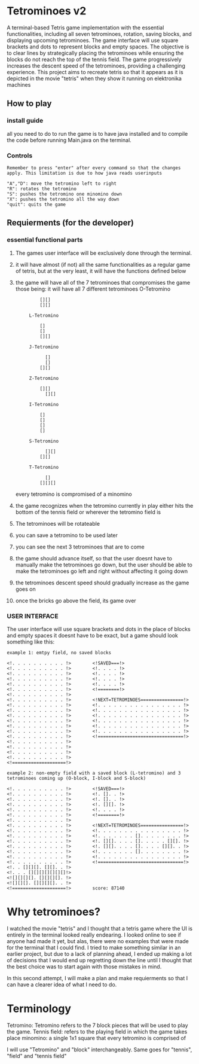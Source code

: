 # Tetrominoes v2


A terminal-based Tetris game implementation with the essential functionalities, including all seven tetrominoes, rotation, saving blocks, and displaying upcoming tetrominoes. The game interface will use square brackets and dots to represent blocks and empty spaces. The objective is to clear lines by strategically placing the tetrominoes while ensuring the blocks do not reach the top of the tennis field. The game progressively increases the descent speed of the tetrominoes, providing a challenging experience. This project aims to recreate tetris so that it appears as it is depicted in the movie "tetris" when they show it running on elektronika machines

## How to play

### install guide

all you need to do to run the game is to have java installed and to compile the code before running Main.java on the terminal.

### Controls

    Remember to press "enter" after every command so that the changes apply. This limitation is due to how java reads userinputs

    "A","D": move the tetromino left to right
    "R": rotates the tetromino
    "S": pushes the tetromino one minomino down
    "X": pushes the tetromino all the way down
    "quit": quits the game

## Requierments (for the developer)

### essential functional parts

1. The games user interface will be exclusively done through the terminal.

2. it will have almost (if not) all the same functionalities as a regular game of tetris, but at the very least, it will have the functions defined below

3. the game will have all of the 7 tetrominoes that compromises the game
    those being:
        it will have all 7 different tetrominoes
            O-Tetromino

                [][]
                [][]
            
            L-Tetromino
            
                []
                []
                [][]
            
            J-Tetromino
            
                  []
                  []
                [][]
            
            Z-Tetromino
            
                [][]
                  [][]
            
            I-Tetromino
            
                []
                []
                []
                []
            
            S-Tetromino
            
                  [][]
                [][]
            
            T-Tetromino
            
                  []
                [][][]


    every tetromino is compromised of a minomino

4. the game recognizes when the tetromino currently in play either hits the bottom of the tennis field or wherever the tetromino field is

5. The tetrominoes will be rotateable

6. you can save a tetromino to be used later

7. you can see the next 3 tetrominoes that are to come

8. the game should advance itself, so that the user doesnt have to manually make the tetrominoes go down, but the user should be able to make the tetrominoes go left and right without affecting it going down

9. the tetrominoes descent speed should gradually increase as the game goes on

10. once the bricks go above the field, its game over

### USER INTERFACE

The user interface will use square brackets and dots in the place of blocks and empty spaces
    it doesnt have to be exact, but a game should look something like this:
    
    example 1: emtpy field, no saved blocks

    <!. . . . . . . . . . !>        <!SAVED===!>
    <!. . . . . . . . . . !>        <!. . . . !>
    <!. . . . . . . . . . !>        <!. . . . !>
    <!. . . . . . . . . . !>        <!. . . . !>
    <!. . . . . . . . . . !>        <!. . . . !>
    <!. . . . . . . . . . !>        <!========!>
    <!. . . . . . . . . . !>
    <!. . . . . . . . . . !>        <!NEXT=TETROMINOES================!>
    <!. . . . . . . . . . !>        <!. . . . . . . . . . . . . . . . !>
    <!. . . . . . . . . . !>        <!. . . . . . . . . . . . . . . . !>
    <!. . . . . . . . . . !>        <!. . . . . . . . . . . . . . . . !>
    <!. . . . . . . . . . !>        <!. . . . . . . . . . . . . . . . !>
    <!. . . . . . . . . . !>        <!. . . . . . . . . . . . . . . . !>
    <!. . . . . . . . . . !>        <!. . . . . . . . . . . . . . . . !>
    <!. . . . . . . . . . !>        <!================================!>
    <!. . . . . . . . . . !>
    <!. . . . . . . . . . !>
    <!. . . . . . . . . . !>
    <!. . . . . . . . . . !>
    <!====================!>

    example 2: non-empty field with a saved block (L-tetromino) and 3 tetrominoes coming up (O-block, I-block and S-block)

    <!. . . . . . . . . . !>        <!SAVED===!>
    <!. . . . . . . . . . !>        <!. []. . !>
    <!. . . . . . . . . . !>        <!. []. . !>
    <!. . . . . . . . . . !>        <!. [][]. !>
    <!. . . . . . . . . . !>        <!. . . . !>
    <!. . . . . . . . . . !>        <!========!>
    <!. . . . . . . . . . !>
    <!. . . . . . . . . . !>        <!NEXT=TETROMINOES================!>
    <!. . . . . . . . . . !>        <!. . . . . . . . . . . . . . . . !>
    <!. . . . . . . . . . !>        <!. . . . . . . []. . . . . . . . !>
    <!. . . . . . . . . . !>        <!. [][]. . . . []. . . . . [][]. !>
    <!. . . . . . . . . . !>        <!. [][]. . . . []. . . . [][]. . !>
    <!. . . . . . . . . . !>        <!. . . . . . . []. . . . . . . . !>
    <!. . . . . . . . . . !>        <!. . . . . . . . . . . . . . . . !>
    <!. . . . . . . . . . !>        <!================================!>
    <!. . [][][]. [][]. . !>
    <!. . . [][][][][][][]!>
    <![][][][]. [][][][]. !>
    <![][][]. [][][][]. . !>
    <!====================!>        score: 87140


# Why tetrominoes?

I watched the movie "tetris" and I thought that a tetris game where the UI is entirely in the terminal looked really endearing. I looked online to see if anyone had made it yet, but alas, there were no examples that were made for the terminal that I could find. I tried to make something similar in an earlier project, but due to a lack of planning ahead, I ended up making a lot of decisions that I would end up regretting down the line until I thought that the best choice was to start again with those mistakes in mind.


In this second attempt, I will make a plan and make requierments so that I can have a clearer idea of what I need to do.

# Terminology

Tetromino: Tetromino refers to the 7 block pieces that will be used to play the game.
Tennis field: refers to the playing field in which the game takes place
minomino: a single 1x1 square that every tetromino is comprised of

I will use "Tetromino" and "block" interchangeably. Same goes for "tennis", "field" and "tennis field"
